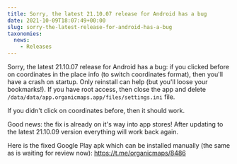 ```yaml
---
title: Sorry, the latest 21.10.07 release for Android has a bug
date: 2021-10-09T18:07:49+00:00
slug: sorry-the-latest-release-for-android-has-a-bug
taxonomies:
  news:
    - Releases
---
```


Sorry, the latest 21.10.07 release for Android has a bug: if you clicked before on coordinates in the place info (to switch coordinates format), then you'll have a crash on startup. Only reinstall can help (but you'll loose your bookmarks!). If you have root access, then close the app and delete `/data/data/app.organicmaps.app/files/settings.ini` file.

If you didn't click on coordinates before, then it should work.

Good news: the fix is already on it's way into app stores! After updating to the latest 21.10.09 version everything will work back again.

Here is the fixed Google Play apk which can be installed manually (the same as is waiting for review now): <https://t.me/organicmaps/8486>
